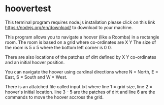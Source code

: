 # hoovertest
This terminal program requires node.js installation
please click on this link https://nodejs.org/en/download/ to download to your machine.

This program allows you to navigate a hoover (like a Roomba) in a rectangle room.
The room is based on a grid where co-ordinates are X Y
The size of the room is 5 x 5 where the bottom left corner is 0 0.

There are also locations of the patches of dirt defined by X Y co-ordinates and an initial hoover position.

You can navigate the hoover using cardinal directions where N = North, E = East, S = South and W = West.

There is an attatched file called input.txt where line 1 = grid size, line 2 = hoover's initial location. line 3 - 5 are the patches of dirt and line 6 are the commands to move the hoover accross the grid.
